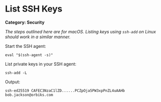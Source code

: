 # List SSH Keys

__Category: Security__

_The steps outlined here are for macOS. Listing keys using `ssh-add` on Linux should work in a similar manner._

Start the SSH agent:

```shell
eval "$(ssh-agent -s)"
```

List private keys in your SSH agent:

```shell
ssh-add -L
```

Output:

```shell
ssh-ed25519 CAFEC3NzaC1lZD......PCZpOja5PW3xpPnZL4uAAHb bob.jackson@orbiks.com
```
